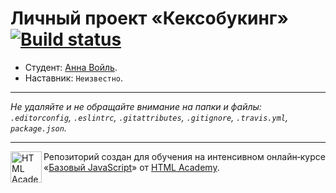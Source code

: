 # Личный проект «Кексобукинг» [![Build status][travis-image]][travis-url]

* Студент: [Анна Войль](https://up.htmlacademy.ru/javascript/11/user/103417).
* Наставник: `Неизвестно`.

---

_Не удаляйте и не обращайте внимание на папки и файлы:_<br>
_`.editorconfig`, `.eslintrc`, `.gitattributes`, `.gitignore`, `.travis.yml`, `package.json`._

---

<a href="https://htmlacademy.ru/intensive/javascript"><img align="left" width="50" height="50" title="HTML Academy" src="https://up.htmlacademy.ru/static/img/intensive/javascript/logo-for-github.svg"></a>

Репозиторий создан для обучения на интенсивном онлайн‑курсе «[Базовый JavaScript](https://htmlacademy.ru/intensive/javascript)» от [HTML Academy](https://htmlacademy.ru).

[travis-image]: https://travis-ci.org/htmlacademy-javascript/103417-keksobooking.svg?branch=master
[travis-url]: https://travis-ci.org/htmlacademy-javascript/103417-keksobooking
